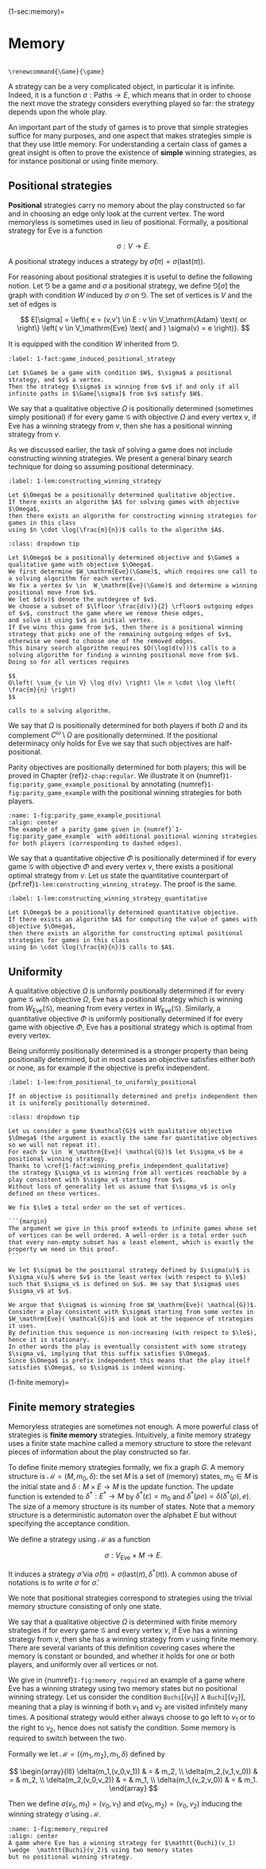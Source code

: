 (1-sec:memory)=
# Memory

```{math}

\renewcommand{\Game}{\game}

```

A strategy can be a very complicated object, in particular it is infinite.
Indeed, it is a function $\sigma :  \textrm{Paths} \to E$,
which means that in order to choose the next move the strategy considers everything played so far: 
the strategy depends upon the whole play.

An important part of the study of games is to prove that simple strategies suffice for many purposes,
and one aspect that makes strategies simple is that they use little memory.
For understanding a certain class of games a great insight is often to prove the existence of **simple** winning strategies,
as for instance positional or using finite memory.

## Positional strategies

**Positional** strategies carry no memory about the play constructed so far and in choosing an edge only look at the current vertex.
The word memoryless is sometimes used in lieu of positional.
Formally, a positional strategy for Eve is a function

$$
\sigma : V \to E.
$$

A positional strategy induces a strategy by $\widehat{\sigma}(\pi) = \sigma( \textrm{last}(\pi))$.

For reasoning about positional strategies it is useful to define the following notion.
Let $\Game$ be a game and $\sigma$ a positional strategy, we define $\Game[\sigma]$ the graph with condition $W$ induced by $\sigma$ on $\Game$.
The set of vertices is $V$ and the set of edges is

$$
E[\sigma] =  \left\{ e = (v,v') \in E : v \in  V_\mathrm{Adam} \text{ or  \right\} \left( v \in  V_\mathrm{Eve} \text{ and } \sigma(v) = e \right)}.
$$

It is equipped with the condition $W$ inherited from $\Game$.

````{prf:observation} Game induced by a positional strategy
:label: 1-fact:game_induced_positional_strategy

Let $\Game$ be a game with condition $W$, $\sigma$ a positional strategy, and $v$ a vertex.
Then the strategy $\sigma$ is winning from $v$ if and only if all infinite paths in $\Game[\sigma]$ from $v$ satisfy $W$.

````

We say that a qualitative objective $\Omega$ is positionally determined (sometimes simply positional) if 
for every game $\mathcal{G}$ with objective $\Omega$ and every vertex $v$,
if Eve has a winning strategy from $v$, then she has a positional winning strategy from $v$.

As we discussed earlier, the task of solving a game does not include constructing winning strategies.
We present a general binary search technique for doing so assuming positional determinacy.

````{prf:lemma} Binary search for constructing positional strategies
:label: 1-lem:constructing_winning_strategy

Let $\Omega$ be a positionally determined qualitative objective.
If there exists an algorithm $A$ for solving games with objective $\Omega$,
then there exists an algorithm for constructing winning strategies for games in this class 
using $n \cdot \log(\frac{m}{n})$ calls to the algorithm $A$.

````

````{admonition} Proof
:class: dropdown tip

Let $\Omega$ be a positionally determined objective and $\Game$ a qualitative game with objective $\Omega$.
We first determine $W_\mathrm{Eve}(\Game)$, which requires one call to a solving algorithm for each vertex.
We fix a vertex $v \in  W_\mathrm{Eve}(\Game)$ and determine a winning positional move from $v$.
We let $d(v)$ denote the outdegree of $v$.
We choose a subset of $\lfloor \frac{d(v)}{2} \rfloor$ outgoing edges of $v$, construct the game where we remove these edges,
and solve it using $v$ as initial vertex.
If Eve wins this game from $v$, then there is a positional winning strategy that picks one of the remaining outgoing edges of $v$,
otherwise we need to choose one of the removed edges.
This binary search algorithm requires $O(\log(d(v)))$ calls to a solving algorithm for finding a winning positional move from $v$.
Doing so for all vertices requires

$$
O\left( \sum_{v \in V} \log d(v) \right) \le n \cdot \log \left( \frac{m}{n} \right)
$$

calls to a solving algorithm.

````

We say that $\Omega$ is positionally determined for both players if both $\Omega$ and its complement $C^\omega \setminus \Omega$ are positionally determined.
If the positional determinacy only holds for Eve we say that such objectives are half-positional.

Parity objectives are positionally determined for both players; this will be proved in Chapter {ref}`2-chap:regular`.
We illustrate it on {numref}`1-fig:parity_game_example_positional` by annotating {numref}`1-fig:parity_game_example` with the positional winning strategies for both players.

```{figure} ./../FigAndAlgos/1-fig:parity_game_example_positional.png
:name: 1-fig:parity_game_example_positional
:align: center
The example of a parity game given in {numref}`1-fig:parity_game_example` with additional positional winning strategies for both players (corresponding to dashed edges).
```

We say that a quantitative objective $\Phi$ is positionally determined if 
for every game $\mathcal{G}$ with objective $\Phi$ and every vertex $v$,
there exists a positional optimal strategy from $v$.
Let us state the quantitative counterpart of  {prf:ref}`1-lem:constructing_winning_strategy`.
The proof is the same.

````{prf:lemma} Binary search for constructive winning strategies, quantitative case
:label: 1-lem:constructing_winning_strategy_quantitative

Let $\Omega$ be a positionally determined quantitative objective.
If there exists an algorithm $A$ for computing the value of games with objective $\Omega$,
then there exists an algorithm for constructing optimal positional strategies for games in this class 
using $n \cdot \log(\frac{m}{n})$ calls to $A$.

````

## Uniformity

A qualitative objective $\Omega$ is uniformly positionally determined if for every game $\mathcal{G}$ with objective $\Omega$, 
Eve has a positional strategy which is winning from $W_\mathrm{Eve}( \mathcal{G})$, meaning from every vertex in $W_\mathrm{Eve}( \mathcal{G})$.
Similarly, a quantitative objective $\Phi$ is uniformly positionally determined if for every game with objective $\Phi$, 
Eve has a positional strategy which is optimal from every vertex.

Being uniformly positionally determined is a stronger property than being positionally determined, but in most cases an objective satisfies either both or none, as for example if the objective is prefix independent.

````{prf:lemma} From positional to uniformly positional prefix independent objectives
:label: 1-lem:from_positional_to_uniformly_positional

If an objective is positionally determined and prefix independent then it is uniformly positionally determined.

````

````{admonition} Proof
:class: dropdown tip

Let us consider a game $\mathcal{G}$ with qualitative objective $\Omega$ (the argument is exactly the same for quantitative objectives so we will not repeat it).
For each $v \in  W_\mathrm{Eve}( \mathcal{G})$ let $\sigma_v$ be a positional winning strategy.
Thanks to \cref{1-fact:winning_prefix_independent_qualitative}
the strategy $\sigma_v$ is winning from all vertices reachable by a play consistent with $\sigma_v$ starting from $v$.
Without loss of generality let us assume that $\sigma_v$ is only defined on these vertices.

We fix $\le$ a total order on the set of vertices.

```{margin}
The argument we give in this proof extends to infinite games whose set of vertices can be well ordered. A well-order is a total order such that every non-empty subset has a least element, which is exactly the property we need in this proof.
```

We let $\sigma$ be the positional strategy defined by $\sigma(u)$ is $\sigma_v(u)$ where $v$ is the least vertex (with respect to $\le$) such that $\sigma_v$ is defined on $u$. We say that $\sigma$ uses $\sigma_v$ at $u$.

We argue that $\sigma$ is winning from $W_\mathrm{Eve}( \mathcal{G})$. 
Consider a play consistent with $\sigma$ starting from some vertex in $W_\mathrm{Eve}( \mathcal{G})$ and look at the sequence of strategies it uses.
By definition this sequence is non-increasing (with respect to $\le$), hence it is stationary.
In other words the play is eventually consistent with some strategy $\sigma_v$, implying that this suffix satisfies $\Omega$.
Since $\Omega$ is prefix independent this means that the play itself satisfies $\Omega$, so $\sigma$ is indeed winning.

````

(1-finite memory)=
## Finite memory strategies
Memoryless strategies are sometimes not enough. 
A more powerful class of strategies is **finite memory** strategies.
Intuitively, a finite memory strategy uses a finite state machine called a memory structure 
to store the relevant pieces of information about the play constructed so far.

To define finite memory strategies formally, we fix a graph $G$.
A memory structure is $\mathcal{M} = (M, m_0, \delta)$: the set $M$ is a set of (memory) states, 
$m_0 \in M$ is the initial state and $\delta : M \times E \to M$ is the update function.
The update function is extended to $\delta^* : E^* \to M$ by 
$\delta^*(\varepsilon) = m_0$ and $\delta^* (\rho e) = \delta(\delta^*(\rho), e)$.
The size of a memory structure is its number of states.
Note that a memory structure is a deterministic automaton over the alphabet $E$ but without specifying the acceptance condition.

We define a strategy using $\mathcal{M}$ as a function

$$
\sigma :  V_\mathrm{Eve} \times M \to E.
$$

It induces a strategy $\widehat{\sigma}$ via $\widehat{\sigma}(\pi) = \sigma( \textrm{last}(\pi), \delta^*(\pi))$.
A common abuse of notations is to write $\sigma$ for $\widehat{\sigma}$.

We note that positional strategies correspond to strategies using the trivial memory structure consisting of only one state.

We say that a qualitative objective $\Omega$ is determined with finite memory strategies if 
for every game $\mathcal{G}$ and every vertex $v$,
if Eve has a winning strategy from $v$, then she has a winning strategy from $v$ using finite memory.
There are several variants of this definition covering cases where the memory is constant or bounded, and whether it holds for one or both players,
and uniformly over all vertices or not.

We give in {numref}`1-fig:memory_required` an example of a game where Eve has a winning strategy using two memory states
but no positional winning strategy. 
Let us consider the condition $\mathtt{Buchi}[ \left\{ v_1 \right\}] \wedge  \mathtt{Buchi}[ \left\{ v_2 \right\}]$, meaning that a play is winning if both $v_1$ and $v_2$ are visited infinitely many times. A positional strategy would either always choose to go left to $v_1$ or to the right to $v_2$, hence does not satisfy the condition. 
Some memory is required to switch between the two.

Formally we let $\mathcal{M} = ( \left\{ m_1,m_2 \right\},m_1,\delta)$ defined by

$$
\begin{array}{lll}
\delta(m_1,(v_0,v_1)) & = & m_2, \\
\delta(m_2,(v_1,v_0)) & = & m_2, \\
\delta(m_2,(v_0,v_2)) & = & m_1, \\
\delta(m_1,(v_2,v_0)) & = & m_1.
\end{array}
$$

Then we define $\sigma(v_0,m_1) = (v_0,v_1)$ and $\sigma(v_0,m_2) = (v_0,v_2)$
inducing the winning strategy $\widehat{\sigma}$ using $\mathcal{M}$.

```{figure} ./../FigAndAlgos/1-fig:memory_required.png
:name: 1-fig:memory_required
:align: center
A game where Eve has a winning strategy for $\mathtt{Buchi}(v_1) \wedge  \mathtt{Buchi}(v_2)$ using two memory states
but no positional winning strategy.
```

